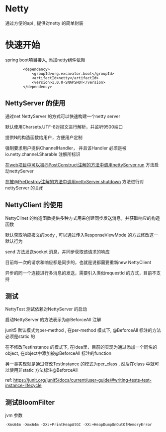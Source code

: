 # Netty

通过方便的api , 提供对netty 的简单封装

# 快速开始

spring boot项目接入, 添加netty组件依赖

```
        <dependency>
            <groupId>org.excavator.boot</groupId>
            <artifactId>netty</artifactId>
            <version>1.0.0-SNAPSHOT</version>
        </dependency>
```

## NettyServer 的使用

通过net NettyServer 的方式可以快速构建一个netty server 

默认使用Charsets.UTF-8对报文进行解析，并监听9500端口

提供N的构造函数给用户，方便用户定制

强制要求用户提供ChannelHandler， 并且该Handler 必须是被io.netty.channel.Sharable 注解所标识

在web项目中可以被@PostConstruct注解的方法中调用nettyServer.run 方法启动nettyServer 

在被@PreDestroy注解的方法中调用nettyServer.shutdown 方法进行对nettyServer 的关闭

## NettyClient 的使用

NettyClinet 的构造函数提供多种方式用来创建同步发送消息，并获取响应的构造函数

默认获取响应报文的body , 可以通过传入ResponseViewMode 的方式修改这一默认行为

send 方法发送socket 消息，并同步获取该请求的响应

目前每一次的请求和响应都是同步的，也就是说都需要重新new NettyClient 

异步的同一个连接进行多消息的发送，需要引入类似requestId 的方式，目前不支持


## 测试

NettyTest 测试依赖对NettyServer 的启动

启动NettyServer 的方法表示为@BeforceAll 注解

junit5 默认模式为per-method , 在per-method 模式下, @BeforceAll 标注的方法必须是static 的

在不修改TestInstance 的模式下, 在idea里，目前的实现为通过添加一个同名的object, 在object中添加被@BeforceAll 标注的function 

另一类实现就是通过修改TestInstance 的模式为per_class , 然后在class 中就可以使用非static 方法标注@BeforceAll

ref: https://junit.org/junit5/docs/current/user-guide/#writing-tests-test-instance-lifecycle


## 测试BloomFilter 

jvm 参数 

```
-Xms64m -Xmx64m -XX:+PrintHeapAtGC -XX:+HeapDumpOnOutOfMemoryError
```

